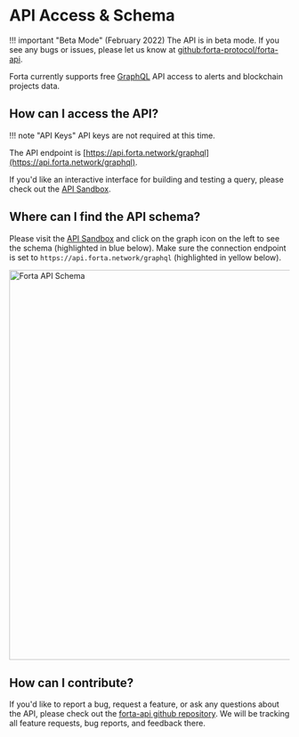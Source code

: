 # API Access & Schema

!!! important "Beta Mode"
    (February 2022) The API is in beta mode. If you see any bugs or issues, please let us know at [github:forta-protocol/forta-api](https://github.com/forta-protocol/forta-api/issues/new/choose).

Forta currently supports free [GraphQL](https://graphql.org/) API access to alerts and blockchain projects data.

## How can I access the API?

!!! note "API Keys"
    API keys are not required at this time.

The API endpoint is [https://api.forta.network/graphql](https://api.forta.network/graphql).

If you'd like an interactive interface for building and testing a query, please check out the [API Sandbox](https://studio.apollographql.com/sandbox?endpoint=https%3A%2F%2Fapi.forta.network%2Fgraphql).

## Where can I find the API schema?

Please visit the [API Sandbox](https://studio.apollographql.com/sandbox?endpoint=https%3A%2F%2Fapi.forta.network%2Fgraphql) and click on the graph icon on the left to see the schema (highlighted in blue below). Make sure the connection endpoint is set to `https://api.forta.network/graphql` (highlighted in yellow below).


<p align="left">
    <img alt="Forta API Schema" src="../api-schema.png" width="700">
</p>

## How can I contribute?

If you'd like to report a bug, request a feature, or ask any questions about the API, please check out the [forta-api github repository](https://github.com/forta-protocol/forta-api#contribute). We will be tracking all feature requests, bug reports, and feedback there.
